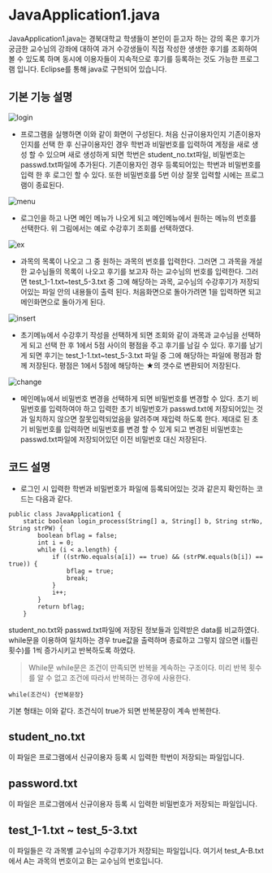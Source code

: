 JavaApplication1.java
======================

JavaApplication1.java는 경북대학교 학생들이 본인이 듣고자 하는 강의 혹은 후기가 궁금한 교수님의 강좌에 대하여 과거 수강생들이 직접 작성한 생생한 후기를 조회하여 볼 수 있도록 하며 동시에 이용자들이 지속적으로 후기를 등록하는 것도 가능한 프로그램 입니다. Eclipse를 통해 java로 구현되어 있습니다.


## 기본 기능 설명
![login](https://user-images.githubusercontent.com/44903476/48906972-8733c200-eea9-11e8-94f4-f95e68b85896.png)
* 프로그램을 실행하면 이와 같이 화면이 구성된다. 처음 신규이용자인지 기존이용자인지를 선택 한 후 신규이용자인 경우 학번과 비밀번호를 입력하여 계정을 새로 생성 할 수 있으며 새로 생성하게 되면 학번은 student_no.txt파일, 비밀번호는 passwd.txt파일에 추가된다. 기존이용자인 경우 등록되어있는 학번과 비밀번호를 입력 한 후 로그인 할 수 있다. 또한 비밀번호를 5번 이상 잘못 입력할 시에는 프로그램이 종료된다.

![menu](https://user-images.githubusercontent.com/44903476/48907014-a599bd80-eea9-11e8-9703-088d00e5a665.png)
* 로그인을 하고 나면 메인 메뉴가 나오게 되고 메인메뉴에서 원하는 메뉴의 번호를 선택한다. 위 그림에서는 예로 수강후기 조회를 선택하였다.

![ex](https://user-images.githubusercontent.com/44903476/48907137-f3162a80-eea9-11e8-8d4d-b3cc7469158a.png)
* 과목의 목록이 나오고 그 중 원하는 과목의 번호를 입력한다. 그러면 그 과목을 개설한 교수님들의 목록이 나오고 후기를 보고자 하는 교수님의 번호를 입력한다. 그러면 test_1-1.txt~test_5-3.txt 중 그에 해당하는 과목, 교수님의 수강후기가 저장되어있는 파일 안의 내용들이 출력 된다. 처음화면으로 돌아가려면 1을 입력하면 되고 메인화면으로 돌아가게 된다.

![insert](https://user-images.githubusercontent.com/44903476/48909916-f0b7ce80-eeb1-11e8-95d3-f553dc666bb4.png)
* 초기메뉴에서 수강후기 작성을 선택하게 되면 조회와 같이 과목과 교수님을 선택하게 되고 선택 한 후 1에서 5점 사이의 평점을 주고 후기를 남길 수 있다. 후기를 남기게 되면 후기는 test_1-1.txt~test_5-3.txt 파일 중 그에 해당하는 파일에 평점과 함께 저장된다. 평점은 1에서 5점에 해당하는 ★의 갯수로 변환되어 저장된다. 

![change](https://user-images.githubusercontent.com/44903476/48910431-49d43200-eeb3-11e8-9bd9-4cc3256b6d31.png)
* 메인메뉴에서 비밀번호 변경을 선택하게 되면 비밀번호를 변경할 수 있다. 초기 비밀번호를 입력하여야 하고 입력한 초기 비밀번호가 passwd.txt에 저장되어있는 것과 일치하지 않으면 잘못입력되었음을 알려주며 재입력 하도록 한다. 제대로 된 초기 비밀번호를 입력하면 비밀번호를 변경 할 수 있게 되고 변경된 비밀번호는 passwd.txt파일에 저장되어있던 이전 비밀번호 대신 저장된다.

## 코드 설명

- 로그인 시 입력한 학번과 비밀번호가 파일에 등록되어있는 것과 같은지 확인하는 코드는 다음과 같다.
```
public class JavaApplication1 {
	static boolean login_process(String[] a, String[] b, String strNo, String strPW) {
		boolean bflag = false;
		int i = 0;
		while (i < a.length) {
			if ((strNo.equals(a[i]) == true) && (strPW.equals(b[i]) == true)) {
				bflag = true;
				break;
			}
			i++;
		}
		return bflag;
	}
  ````
student_no.txt와 passwd.txt파일에 저장된 정보들과 입력받은 data를 비교하였다. while문을 이용하여 일치하는 경우 true값을 출력하며 종료하고 그렇지 않으면 i(틀린횟수)를 1씩 증가시키고 반복하도록 하였다.

> While문
while문은 조건이 만족되면 반복을 계속하는 구조이다. 미리 반복 횟수를 알 수 없고 조건에 따라서 반복하는 경우에 사용한다.
````
while(조건식) {반복문장}
````
기본 형태는 이와 같다. 조건식이 true가 되면 반복문장이 계속 반복한다.




 


## student_no.txt

이 파일은 프로그램에서 신규이용자 등록 시 입력한 학번이 저장되는 파일입니다.


## password.txt

이 파일은 프로그램에서 신규이용자 등록 시 입력한 비밀번호가 저장되는 파일입니다.


## test_1-1.txt ~ test_5-3.txt

이 파일들은 각 과목별 교수님의 수강후기가 저장되는 파일입니다. 여기서 test_A-B.txt에서 A는 과목의 번호이고 B는 교수님의 번호입니다.
